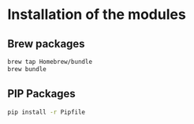 Installation of the modules
===========================

## Brew packages

  ```bash
  brew tap Homebrew/bundle
  brew bundle
  ```

## PIP Packages

  ```bash
  pip install -r Pipfile
  ```
